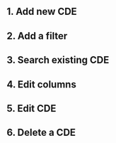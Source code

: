 ## 1. Add new CDE

## 2. Add a filter

## 3. Search existing CDE

## 4. Edit columns

## 5. Edit CDE

## 6. Delete a CDE
